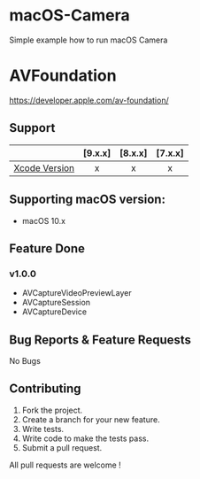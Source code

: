 # macOS-Camera
Simple example how to run macOS Camera

# AVFoundation

https://developer.apple.com/av-foundation/

## Support

|                       |  [9.x.x]  |  [8.x.x]  |  [7.x.x]  | 
| --------------------- |:---------:|:---------:|:---------:|
| [Xcode Version ][1]   |     x     |     x     |     x     |


[1]: http://developer.apple.com/xcode/

## Supporting macOS version:
* macOS 10.x

## Feature Done 


### v1.0.0
* AVCaptureVideoPreviewLayer
* AVCaptureSession
* AVCaptureDevice


## Bug Reports & Feature Requests

No Bugs

## Contributing

1. Fork the project.
2. Create a branch for your new feature.
3. Write tests.
4. Write code to make the tests pass.
5. Submit a pull request.

All pull requests are welcome !
